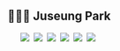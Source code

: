 <h2 align="center">👩🏻‍💻 Juseung Park </h2>

<p align="center">
<img src="https://img.shields.io/badge/Python-blue"/>&nbsp  
<img src="https://img.shields.io/badge/-JavaScript-yellow"/>&nbsp
  <img src="https://img.shields.io/badge/-React-blue"/>&nbsp
   <img src="https://img.shields.io/badge/-Vue-Green"/>&nbsp
  <img src="https://img.shields.io/badge/-Vuex-orange"/>&nbsp
  <img src="https://img.shields.io/badge/Django-charcoal"/>&nbsp
</p>